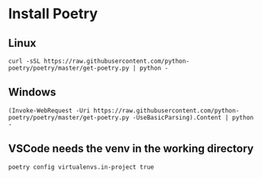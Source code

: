 
# Install Poetry

## Linux
```
curl -sSL https://raw.githubusercontent.com/python-poetry/poetry/master/get-poetry.py | python -
```

## Windows
```
(Invoke-WebRequest -Uri https://raw.githubusercontent.com/python-poetry/poetry/master/get-poetry.py -UseBasicParsing).Content | python -
```

## VSCode needs the venv in the working directory
```
poetry config virtualenvs.in-project true
```
